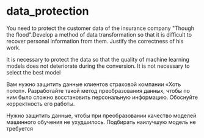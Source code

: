 # data_protection
You need to protect the customer data of the insurance company "Though the flood".Develop a method of data transformation so that it is difficult to recover personal information from them. Justify the correctness of his work.

It is necessary to protect the data so that the quality of machine learning models does not deteriorate during the conversion. It is not necessary to select the best model


Вам нужно защитить данные клиентов страховой компании «Хоть потоп». Разработайте такой метод преобразования данных, чтобы по ним было сложно восстановить персональную информацию. Обоснуйте корректность его работы.

Нужно защитить данные, чтобы при преобразовании качество моделей машинного обучения не ухудшилось. Подбирать наилучшую модель не требуется
